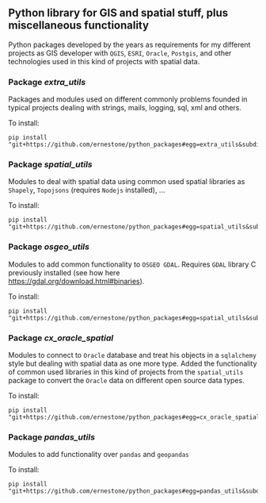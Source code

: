 ## Python library for GIS and spatial stuff, plus miscellaneous functionality 
Python packages developed by the years as requirements for my different projects as GIS developer with `QGIS`, `ESRI`, 
`Oracle`, `Postgis`, and other technologies used in this kind of projects with spatial data.
### Package _extra_utils_
Packages and modules used on different commonly problems founded in typical projects dealing with strings, mails, 
logging, sql, xml and others.

To install:
```shell script
pip install "git+https://github.com/ernestone/python_packages#egg=extra_utils&subdirectory=extra_utils_pckg"
```
### Package _spatial_utils_
Modules to deal with spatial data using common used spatial libraries as `Shapely`, 
`Topojsons` (requires `Nodejs` installed), ...

To install:
```shell script
pip install "git+https://github.com/ernestone/python_packages#egg=spatial_utils&subdirectory=spatial_utils_pckg"
```
### Package _osgeo_utils_
Modules to add common functionality to `OSGEO GDAL`. Requires `GDAL` library C previously installed 
(see how here https://gdal.org/download.html#binaries).

To install:
```shell script
pip install "git+https://github.com/ernestone/python_packages#egg=spatial_utils&subdirectory=spatial_utils_pckg"
```
### Package _cx_oracle_spatial_
Modules to connect to `Oracle` database and treat his objects in a `sqlalchemy` style but dealing with spatial data as one more type. Added the functionality of common used libraries in this kind of projects from the `spatial_utils` package to convert the `Oracle` data on different open source data types.

To install:
```shell script
pip install "git+https://github.com/ernestone/python_packages#egg=cx_oracle_spatial&subdirectory=cx_ora_spatial_pckg"
```
### Package _pandas_utils_
Modules to add functionality over `pandas` and `geopandas` 

To install:
```shell script
pip install "git+https://github.com/ernestone/python_packages#egg=pandas_utils&subdirectory=pandas_utils_pckg"
```
